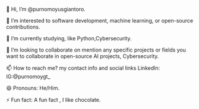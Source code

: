 👋 Hi, I’m @purnomoyusgiantoro.

👀 I’m interested to software development, machine learning, or open-source contributions.

🌱 I’m currently studying, like Python,Cybersecurity.

💞️ I’m looking to collaborate on mention any specific projects or fields you want to collaborate in open-source AI projects, Cybersecurity. 

📫 How to reach me? my contact info and social links LinkedIn: IG:@purnomoygt_

😄 Pronouns: He/Him.

⚡ Fun fact: A fun fact , I like chocolate.

